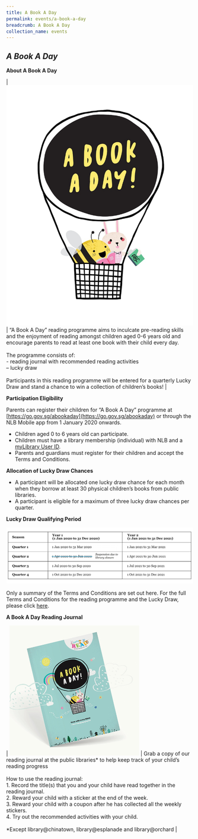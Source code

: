 ```yaml
---
title: A Book A Day
permalink: events/a-book-a-day
breadcrumb: A Book A Day
collection_name: events
---
```


## *A Book A Day*

**About A Book A Day**

| ![ABAD Logo](/images/events/abookaday/abadlogo_resized.jpg) | “A Book A Day” reading programme aims to inculcate pre-reading skills and the enjoyment of reading amongst children aged 0-6 years old and encourage parents to read at least one book with their child every day. <br><br> The programme consists of: <br> - reading journal with recommended reading activities <br> – lucky draw <br><br> Participants in this reading programme will be entered for a quarterly Lucky Draw and stand a chance to win a collection of children’s books! |

**Participation Eligibility**

Parents can register their children for “A Book A Day” programme at [https://go.gov.sg/abookaday](https://go.gov.sg/abookaday) or through the NLB Mobile app from 1 January 2020 onwards.

* Children aged 0 to 6 years old can participate. 
* Children must have a library membership (individual) with NLB and a [myLibrary User ID](http://account.nlb.gov.sg/).
* Parents and guardians must register for their children and accept the Terms and Conditions.

**Allocation of Lucky Draw Chances**

* A participant will be allocated one lucky draw chance for each month when they borrow at least 30 physical children’s books from public libraries.
* A participant is eligible for a maximum of three lucky draw chances per quarter.

**Lucky Draw Qualifying Period**

![Luck Draw period image](/images/events/abookaday/abad-luckydraw_amended-scaled.jpg)

Only a summary of the Terms and Conditions are set out here. For the full Terms and Conditions for the reading programme and the Lucky Draw, please click [here](http://www.nlb.gov.sg/discovereads/wp-content/uploads/2019/11/A-Book-A-Day_FullTCs.pdf).

**A Book A Day Reading Journal**

| ![ABAD Journal image](/images/events/abookaday/abad-readingjournal.jpg) | Grab a copy of our reading journal at the public libraries* to help keep track of your child’s reading progress <br><br> How to use the reading journal: <br> 1. Record the title(s) that you and your child have read together in the reading journal. <br> 2. Reward your child with a sticker at the end of the week. <br> 3. Reward your child with a coupon after he has collected all the weekly stickers. <br> 4. Try out the recommended activities with your child. <br><br> *Except library@chinatown, library@esplanade and library@orchard |

